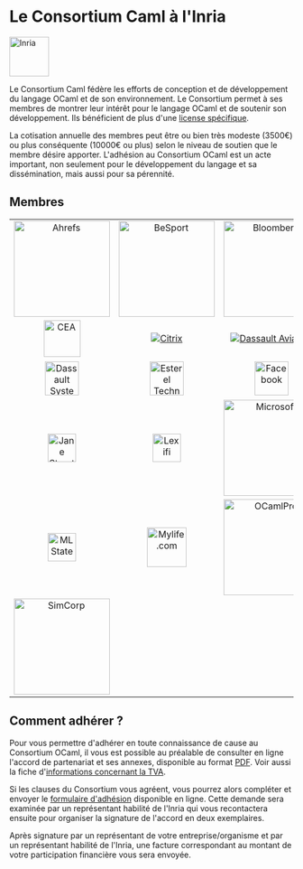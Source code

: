<!-- ((! set title Le Consortium Caml à l'Inria !)) ((! set community !)) -->

# Le Consortium Caml à l'Inria

<a href="http://www.inria.fr/en/"><img src="/img/inria.png" alt="Inria" style="height: 70px" /></a>

Le Consortium Caml fédère les efforts de conception et de développement
du langage OCaml et de son environnement. Le Consortium permet à ses
membres de montrer leur intérêt pour le langage OCaml et de soutenir son
développement. Ils bénéficient de plus d'une [license
spécifique](/docs/consortium-license.fr.html).

La cotisation annuelle des membres peut être ou bien très modeste
(3500€) ou plus conséquente (10000€ ou plus) selon le niveau de soutien
que le membre désire apporter. L'adhésion au Consortium OCaml est un
acte important, non seulement pour le développement du langage et sa
dissémination, mais aussi pour sa pérennité.

##  Membres

<table style="width: 100%">
<tbody>
<tr style="height: 70px">
<td align="center"><a href="https://ahrefs.com"><img src="/img/users/ahrefs.png" alt="Ahrefs" style="width: 170px" /></a></td>
<td align="center"><a href="http://www.besport.com"><img src="/img/users/besport.png" alt="BeSport" style="width: 170px" /></a></td>
<td align="center"><a href="http://www.bloomberg.com"><img src="/img/users/bloomberg.jpg" alt="Bloomberg" style="width: 170px" /></a></td>
</tr>
<tr style="height: 70px">
<td align="center"><a href="http://www.cea.fr"><img src="/img/users/cea.png" alt="CEA" style="height: 65px" /></a></td>
<td align="center"><a href="http://www.citrix.com"><img src="/img/users/citrix.png" alt="Citrix" /></a></td>
<td align="center"><a href="http://www.dassault-aviation.com"><img src="/img/users/dassault-aviation.png" alt="Dassault Aviation" /></a></td>
</tr>
<tr style="height: 70px">
<td align="center"><a href="http://www.3ds.com"><img src="/img/users/dassault.png" alt="Dassault System" style="height: 60px" /></a></td>
<td align="center"><a href="http://www.esterel-technologies.com"><img src="/img/users/esterel.jpg" alt="Esterel Technologies" style="height: 60px" /></a></td>
<td align="center"><a href="http://www.facebook.com"><img src="/img/users/facebook.png" alt="Facebook" style="height: 60px" /></a></td>
</tr>
<tr style="height: 70px">
<td align="center"><a href="http://janestreet.com/"><img src="/img/users/jane-street.jpg" alt="Jane Street" style="height: 50px" /></a></td>
<td align="center"><a href="http://www.lexifi.com"><img src="/img/users/lexifi.png" alt="Lexifi" style="height: 50px" /></a></td>
<td align="center"><a href="http://www.microsoft.com"><img src="/img/users/microsoft.png" alt="Microsoft" style="width: 170px" /></a></td>
</tr>
<tr style="height: 70px">
<td align="center"><a href="http://www.mlstate.com"><img src="/img/users/mlstate.jpg" alt="MLState" style="height: 50px" /></a></td>
<td align="center"><a href="http://www.mylife.com"><img src="/img/users/mylife.jpg" alt="Mylife.com" style="height: 70px" /></a></td>
<td align="center"><a href="http://www.ocamlpro.com"><img src="/img/users/ocamlpro.png" alt="OCamlPro" style="width: 170px" /></a></td>
</tr>
<tr style="height: 70px">
<td align="center"><a href="http://www.simcorp.com"><img src="/img/users/simcorp.png" alt="SimCorp" style="width: 170px" /></a></td>
<td></td>
<td></td>
</tr>
</tbody>
</table>


##  Comment adhérer ?
Pour vous permettre d'adhérer en toute connaissance de cause au
Consortium OCaml, il vous est possible au préalable de consulter en
ligne l'accord de partenariat et ses annexes, disponible au format
[PDF](http://caml.inria.fr/consortium/agreement.fr.pdf). Voir aussi la
fiche d'[informations concernant la
TVA](http://caml.inria.fr/consortium/vat.fr.html).

Si les clauses du Consortium vous agréent, vous pourrez alors compléter
et envoyer le [formulaire
d&#39;adhésion](http://caml.inria.fr/consortium/form.fr.html) disponible en
ligne. Cette demande sera examinée par un représentant habilité de
l'Inria qui vous recontactera ensuite pour organiser la signature de
l'accord en deux exemplaires.

Après signature par un représentant de votre entreprise/organisme et par
un représentant habilité de l'Inria, une facture correspondant au
montant de votre participation financière vous sera envoyée.
